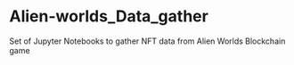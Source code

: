 # Alien-worlds_Data_gather
Set of Jupyter Notebooks to gather NFT data from Alien Worlds Blockchain game
